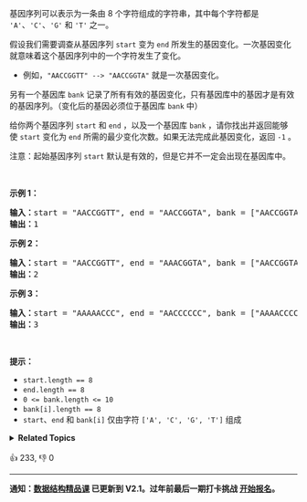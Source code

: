 <p>基因序列可以表示为一条由 8 个字符组成的字符串，其中每个字符都是 <code>'A'</code>、<code>'C'</code>、<code>'G'</code> 和 <code>'T'</code> 之一。</p>

<p>假设我们需要调查从基因序列&nbsp;<code>start</code> 变为 <code>end</code> 所发生的基因变化。一次基因变化就意味着这个基因序列中的一个字符发生了变化。</p>

<ul> 
 <li>例如，<code>"AACCGGTT" --&gt; "AACCGGTA"</code> 就是一次基因变化。</li> 
</ul>

<p>另有一个基因库 <code>bank</code> 记录了所有有效的基因变化，只有基因库中的基因才是有效的基因序列。（变化后的基因必须位于基因库 <code>bank</code> 中）</p>

<p>给你两个基因序列 <code>start</code> 和 <code>end</code> ，以及一个基因库 <code>bank</code> ，请你找出并返回能够使&nbsp;<code>start</code> 变化为 <code>end</code> 所需的最少变化次数。如果无法完成此基因变化，返回 <code>-1</code> 。</p>

<p>注意：起始基因序列&nbsp;<code>start</code> 默认是有效的，但是它并不一定会出现在基因库中。</p>

<p>&nbsp;</p>

<p><strong>示例 1：</strong></p>

<pre>
<strong>输入：</strong>start = "AACCGGTT", end = "AACCGGTA", bank = ["AACCGGTA"]
<strong>输出：</strong>1
</pre>

<p><strong>示例 2：</strong></p>

<pre>
<strong>输入：</strong>start = "AACCGGTT", end = "AAACGGTA", bank = ["AACCGGTA","AACCGCTA","AAACGGTA"]
<strong>输出：</strong>2
</pre>

<p><strong>示例 3：</strong></p>

<pre>
<strong>输入：</strong>start = "AAAAACCC", end = "AACCCCCC", bank = ["AAAACCCC","AAACCCCC","AACCCCCC"]
<strong>输出：</strong>3
</pre>

<p>&nbsp;</p>

<p><strong>提示：</strong></p>

<ul> 
 <li><code>start.length == 8</code></li> 
 <li><code>end.length == 8</code></li> 
 <li><code>0 &lt;= bank.length &lt;= 10</code></li> 
 <li><code>bank[i].length == 8</code></li> 
 <li><code>start</code>、<code>end</code> 和 <code>bank[i]</code> 仅由字符 <code>['A', 'C', 'G', 'T']</code> 组成</li> 
</ul>

<details><summary><strong>Related Topics</strong></summary>广度优先搜索 | 哈希表 | 字符串</details><br>

<div>👍 233, 👎 0</div>

<div id="labuladong"><hr>

**通知：[数据结构精品课](https://aep.h5.xeknow.com/s/1XJHEO) 已更新到 V2.1。过年前最后一期打卡挑战 [开始报名](https://aep.xet.tech/s/1a9ByX)。**

</div>



